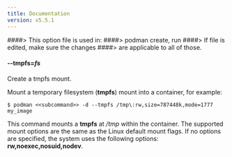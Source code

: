 ```yaml
---
title: Documentation
version: v5.5.1
---
```


####> This option file is used in:
####>   podman create, run
####> If file is edited, make sure the changes
####> are applicable to all of those.
#### **--tmpfs**=*fs*

Create a tmpfs mount.

Mount a temporary filesystem (**tmpfs**) mount into a container, for example:

```
$ podman <<subcommand>> -d --tmpfs /tmp\:rw,size=787448k,mode=1777 my_image
```

This command mounts a **tmpfs** at _/tmp_ within the container. The supported mount
options are the same as the Linux default mount flags. If no options are specified,
the system uses the following options:
**rw,noexec,nosuid,nodev**.
